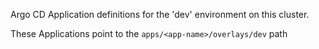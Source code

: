 Argo CD Application definitions for the 'dev' environment on this cluster.

These Applications point to the `apps/<app-name>/overlays/dev` path
